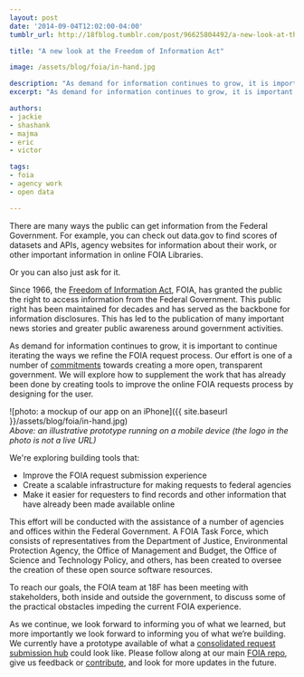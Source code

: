 ```yaml
---
layout: post
date: '2014-09-04T12:02:00-04:00'
tumblr_url: http://18fblog.tumblr.com/post/96625804492/a-new-look-at-the-freedom-of-information-act

title: "A new look at the Freedom of Information Act"

image: /assets/blog/foia/in-hand.jpg

description: "As demand for information continues to grow, it is important to continue iterating the ways we refine the FOIA request process. Our effort is one of a number of commitments towards creating a more open, transparent government. We will explore how to supplement the work that has already been done by creating tools to improve the online FOIA requests process by designing for the user."
excerpt: "As demand for information continues to grow, it is important to continue iterating the ways we refine the FOIA request process. Our effort is one of a number of commitments towards creating a more open, transparent government. We will explore how to supplement the work that has already been done by creating tools to improve the online FOIA requests process by designing for the user."

authors:
- jackie
- shashank
- majma
- eric
- victor

tags:
- foia
- agency work
- open data

---
```



There are many ways the public can get information from the Federal
Government. For example, you can check out data.gov to find scores of
datasets and APIs, agency websites for information about their work, or
other important information in online FOIA Libraries.

Or you can also just ask for it.

Since 1966, the [Freedom of Information
Act](http://www.foia.gov/about.html), FOIA, has granted the public the
right to access information from the Federal Government. This public
right has been maintained for decades and has served as the backbone for
information disclosures. This has led to the publication of many
important news stories and greater public awareness around government
activities.

As demand for information continues to grow, it is important to continue
iterating the ways we refine the FOIA request process. Our effort is one
of a number of
[commitments](https://www.whitehouse.gov/sites/default/files/docs/us_national_action_plan_6p.pdf)
towards creating a more open, transparent government. We will explore
how to supplement the work that has already been done by creating tools
to improve the online FOIA requests process by designing for the user.

![photo: a mockup of our app on an
iPhone]({{ site.baseurl }}/assets/blog/foia/in-hand.jpg)\
*Above: an illustrative prototype running on a mobile device (the logo
in the photo is not a live URL)*

We're exploring building tools that:

-   Improve the FOIA request submission experience
-   Create a scalable infrastructure for making requests to federal
    agencies
-   Make it easier for requesters to find records and other information
    that have already been made available online

This effort will be conducted with the assistance of a number of
agencies and offices within the Federal Government. A FOIA Task Force,
which consists of representatives from the Department of Justice,
Environmental Protection Agency, the Office of Management and Budget,
the Office of Science and Technology Policy, and others, has been
created to oversee the creation of these open source software resources.

To reach our goals, the FOIA team at 18F has been meeting with
stakeholders, both inside and outside the government, to discuss some of
the practical obstacles impeding the current FOIA experience.

As we continue, we look forward to informing you of what we learned, but
more importantly we look forward to informing you of what we’re
building. We currently have a prototype available of what a
[consolidated request submission
hub](https://github.com/18F/foia-design/pull/40) could look like. Please
follow along at our main [FOIA repo](https://github.com/18F/foia-hub),
give us feedback or
[contribute](https://18f.gsa.gov/2014/08/12/the-contributors-guide-to-18f-code-for-the-common/),
and look for more updates in the future.

